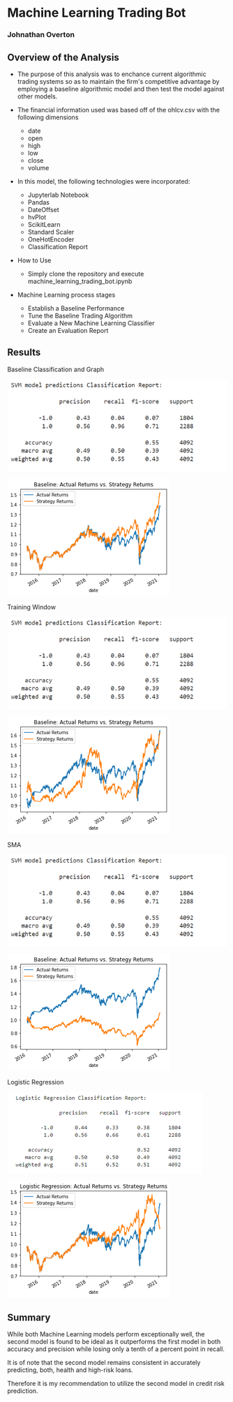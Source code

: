 # Machine Learning Trading Bot
### Johnathan Overton


## Overview of the Analysis

* The purpose of this analysis was to enchance current algorithmic trading systems so as to maintain the firm's competitive advantage by employing a baseline algorithmic model and then test the model against other models.
* The financial information used was based off of the ohlcv.csv with the following dimensions
  * date
  * open
  * high
  * low 
  * close
  * volume

* In this model, the following technologies were incorporated:
  * Jupyterlab Notebook
  * Pandas
  * DateOffset
  * hvPlot
  * ScikitLearn
  * Standard Scaler
  * OneHotEncoder
  * Classification Report

* How to Use
  * Simply clone the repository and execute machine_learning_trading_bot.ipynb

* Machine Learning process stages
  * Establish a Baseline Performance
  * Tune the Baseline Trading Algorithm
  * Evaluate a New Machine Learning Classifier
  * Create an Evaluation Report

## Results

Baseline Classification and Graph

![1](https://github.com/Johove83/Algorithmic-Trading/blob/main/Machine%20Learning%20Trading%20Bot/images/baselineclassification.png)

![2](https://github.com/Johove83/Algorithmic-Trading/blob/main/Machine%20Learning%20Trading%20Bot/images/baseline.png)

Training Window

![3](https://github.com/Johove83/Algorithmic-Trading/blob/main/Machine%20Learning%20Trading%20Bot/images/9monthwindowclassification.png)

![4](https://github.com/Johove83/Algorithmic-Trading/blob/main/Machine%20Learning%20Trading%20Bot/images/9monthwindow.png)

SMA

![5](https://github.com/Johove83/Algorithmic-Trading/blob/main/Machine%20Learning%20Trading%20Bot/images/fullytunedclassification.png)

![6](https://github.com/Johove83/Algorithmic-Trading/blob/main/Machine%20Learning%20Trading%20Bot/images/fullytuned.png)

Logistic Regression

![7](https://github.com/Johove83/Algorithmic-Trading/blob/main/Machine%20Learning%20Trading%20Bot/images/lrclassification.png)

![8](https://github.com/Johove83/Algorithmic-Trading/blob/main/Machine%20Learning%20Trading%20Bot/images/lr.png)






## Summary

While both Machine Learning models perform exceptionally well, the second model is found to be ideal as it outperforms the first model in both accuracy and precision while losing only a tenth of a percent point in recall.

It is of note that the second model remains consistent in accurately predicting, both, health and high-risk loans.

Therefore it is my recommendation to utilize the second model in credit risk prediction.
